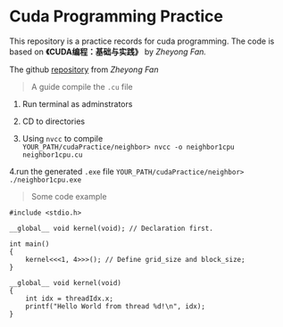 <h1>Cuda Programming Practice</h1>
<p>
This repository is a practice records for cuda programming.
The code is based on <strong>《CUDA编程：基础与实践》</strong> by <em>Zheyong Fan.</em>
</p>

The github [repository](https://github.com/brucefan1983/CUDA-Programming) from <em>Zheyong Fan</em>

> A guide compile the <code>.cu</code> file

1. Run terminal as adminstrators  
   
2. CD to directories  
   
3. Using `nvcc` to compile  
`YOUR_PATH/cudaPractice/neighbor> nvcc -o neighbor1cpu neighbor1cpu.cu`  

4.run the generated `.exe` file
`YOUR_PATH/cudaPractice/neighbor> ./neighbor1cpu.exe`  

> Some code example

    #include <stdio.h>
    
    __global__ void kernel(void); // Declaration first.

    int main()
    {
        kernel<<<1, 4>>>(); // Define grid_size and block_size;
    }

    __global__ void kernel(void)
    {
        int idx = threadIdx.x;
        printf("Hello World from thread %d!\n", idx);
    }


